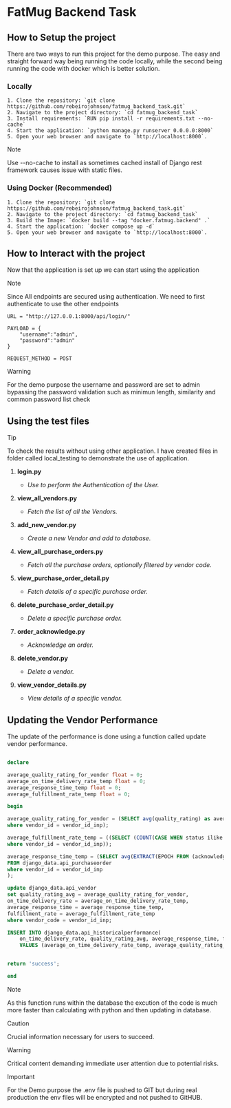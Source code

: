 # FatMug Backend Task

## How to Setup the project

There are two ways to run this project for the demo purpose. The easy and straight forward way being running the code locally, while the second being running the code with docker which is better solution.

### Locally

    1. Clone the repository: `git clone https://github.com/rebeirojohnson/fatmug_backend_task.git`
    2. Navigate to the project directory: `cd fatmug_backend_task`
    3. Install requirements: `RUN pip install -r requirements.txt --no-cache`
    4. Start the application: `python manage.py runserver 0.0.0.0:8000`
    5. Open your web browser and navigate to `http://localhost:8000`.

    
> [!NOTE]  
> Use --no-cache to install as sometimes cached install of Django rest framework causes issue with static files.

### Using Docker (Recommended)
    1. Clone the repository: `git clone https://github.com/rebeirojohnson/fatmug_backend_task.git`
    2. Navigate to the project directory: `cd fatmug_backend_task`
    3. Build the Image: `docker build --tag "docker.fatmug.backend" .`
    4. Start the application: `docker compose up -d`
    5. Open your web browser and navigate to `http://localhost:8000`.

## How to Interact with the project
Now that the application is set up we can start using the application 

> [!NOTE]  
> Since All endpoints are secured using authentication. We need to first authenticate to use the other endpoints 

    URL = "http://127.0.0.1:8000/api/login/"

    PAYLOAD = {
        "username":"admin",
        "password":"admin"
    }

    REQUEST_METHOD = POST
   
> [!WARNING] 
> For the demo purpose the username and password are set to admin bypassing the password validation such as minimun length, similarity and common password list check


## Using the test files
> [!TIP]
> To check the results without using other application. I have created files in folder called local_testing to demonstrate the use of application.

1. **login.py**  
    - *Use to perform the Authentication of the User.*

2. **view_all_vendors.py**  
    - *Fetch the list of all the Vendors.*

3. **add_new_vendor.py**  
    - *Create a new Vendor and add to database.*

4. **view_all_purchase_orders.py**  
    - *Fetch all the purchase orders, optionally filtered by vendor code.*

5. **view_purchase_order_detail.py**  
    - *Fetch details of a specific purchase order.*

6. **delete_purchase_order_detail.py**  
    - *Delete a specific purchase order.*

7. **order_acknowledge.py**  
    - *Acknowledge an order.*

8. **delete_vendor.py**  
    - *Delete a vendor.*

9. **view_vendor_details.py**  
    - *View details of a specific vendor.*



## Updating the Vendor Performance
The update of the performance is done using a function called update vendor performance. 

```sql

declare

average_quality_rating_for_vendor float = 0;
average_on_time_delivery_rate_temp float = 0;
average_response_time_temp float = 0;
average_fulfillment_rate_temp float = 0;

begin

average_quality_rating_for_vendor = (SELECT avg(quality_rating) as average_quality_rating FROM django_data.api_purchaseorder
where vendor_id = vendor_id_inp);

average_fulfillment_rate_temp = ((SELECT (COUNT(CASE WHEN status ilike 'completed' THEN 1 END) * 100.0) / COUNT(*) AS completion_percentage FROM django_data.api_purchaseorder
where vendor_id = vendor_id_inp));

average_response_time_temp = (SELECT avg(EXTRACT(EPOCH FROM (acknowledgment_date - issue_date))) AS time_difference_seconds
FROM django_data.api_purchaseorder
where vendor_id = vendor_id_inp
);

update django_data.api_vendor 
set quality_rating_avg = average_quality_rating_for_vendor,
on_time_delivery_rate = average_on_time_delivery_rate_temp,
average_response_time = average_response_time_temp,
fulfillment_rate = average_fulfillment_rate_temp
where vendor_code = vendor_id_inp;

INSERT INTO django_data.api_historicalperformance(
    on_time_delivery_rate, quality_rating_avg, average_response_time, fulfillment_rate, vendor_id)
    VALUES (average_on_time_delivery_rate_temp, average_quality_rating_for_vendor,average_response_time_temp, average_fulfillment_rate_temp,vendor_id_inp);


return 'success';

end

```

> [!NOTE]
> As this function runs within the database the excution of the code is much more faster than calculating with python and then updating in database.

> [!CAUTION]
> Crucial information necessary for users to succeed.

> [!WARNING]  
> Critical content demanding immediate user attention due to potential risks.

> [!IMPORTANT]  
> For the Demo purpose the .env file is pushed to GIT but during real production the env files will be encrypted and not pushed to GitHUB.